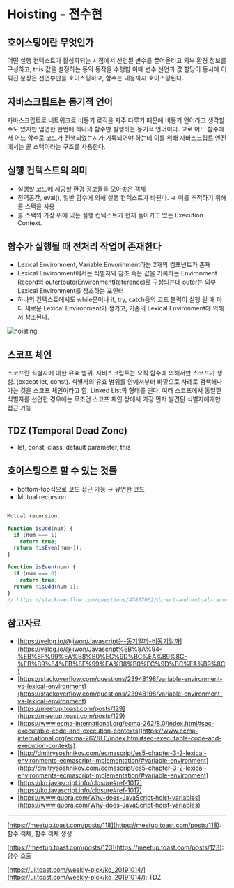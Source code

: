 # Hoisting - 전수현

## 호이스팅이란 무엇인가

어떤 실행 컨텍스트가 활성화되는 시점에서 선언된 변수를 끌어올리고 외부 환경 정보를 구성하고, this 값을 설정하는 등의 동작을 수행함 이때 변수 선언과 값 할당이 동시에 이뤄진 문장은 선언부만을 호이스팅하고, 함수는 내용까지 호이스팅된다.

## 자바스크립트는 동기적 언어

자바스크립트로 네트워크로 비동기 로직을 자주 다루기 때문에 비동기 언어라고 생각할 수도 있지만 엄연한 한번에 하나의 함수만 실행하는 동기적 언어이다. 고로 어느 함수에서 어느 함수로 코드가 진행되었는지가 기록되어야 하는데 이를 위해 자바스크립트 엔진에서는 콜 스택이라는 구조를 사용한다.

## 실행 컨텍스트의 의미

- 실행할 코드에 제공할 환경 정보들을 모아놓은 객체
- 전역공간, eval(), 일반 함수에 의해 실행 컨텍스트가 바뀐다. → 이를 추적하기 위해 콜 스택을 사용
- 콜 스택의 가장 위에 있는 실행 컨텍스트가 현재 돌아가고 있는 Execution Context.

## 함수가 실행될 때 전처리 작업이 존재한다

- Lexical Environment, Variable Envorinment라는 2개의 컴포넌트가 존재
- Lexical Environment에서는 식별자와 참조 혹은 값을 기록하는 Environment Record와 outer(outerEnvironmentReference)로 구성되는데 outer는 외부 Lexical Environment를 참조하는 포인터
- 하나의 컨텍스트에서도 while문이나 if, try, catch등의 코드 블럭이 실행 될 때 마다 새로운 Lexical Environment가 생기고, 기존의 Lexical Environment에 의해서 참조된다.

![hoisting](https://user-images.githubusercontent.com/38618187/91383656-a114ec80-e867-11ea-8a43-b546ba699f91.png)

## 스코프 체인

스코프란 식별자에 대한 유효 범위. 자바스크립트는 오직 함수에 의해서만 스코프가 생성. (except let, const). 식별자의 유효 범위를 안에서부터 바깥으로 차례로 검색해나가는 것을 스코프 체인이라고 함. Linked List의 형태를 띤다. 여러 스코프에서 동일한 식별자를 선언한 경우에는 무조건 스코프 체인 상에서 가장 먼저 발견된 식별자에게만 접근 가능

## TDZ (Temporal Dead Zone)

- let, const, class, default parameter, this

## 호이스팅으로 할 수 있는 것들

- bottom-top식으로 코드 접근 가능 → 유연한 코드
- Mutual recursion

```jsx

Mutual recursion:

function isOdd(num) {
  if (num === 1)
    return true;
  return !isEven(num-1);
}

function isEven(num) {
  if (num === 0)
    return true;
  return !isOdd(num-1);
}
// https://stackoverflow.com/questions/47807062/direct-and-mutual-recursion-in-javascript`
```

## 참고자료

- [https://velog.io/@jiwon/Javascript는-동기일까-비동기일까](https://velog.io/@jiwon/Javascript%EB%8A%94-%EB%8F%99%EA%B8%B0%EC%9D%BC%EA%B9%8C-%EB%B9%84%EB%8F%99%EA%B8%B0%EC%9D%BC%EA%B9%8C)
- [https://stackoverflow.com/questions/23948198/variable-environment-vs-lexical-environment](https://stackoverflow.com/questions/23948198/variable-environment-vs-lexical-environment)
- [https://meetup.toast.com/posts/129](https://meetup.toast.com/posts/129)
- [https://www.ecma-international.org/ecma-262/8.0/index.html#sec-executable-code-and-execution-contexts](https://www.ecma-international.org/ecma-262/8.0/index.html#sec-executable-code-and-execution-contexts)
- [http://dmitrysoshnikov.com/ecmascript/es5-chapter-3-2-lexical-environments-ecmascript-implementation/#variable-environment](http://dmitrysoshnikov.com/ecmascript/es5-chapter-3-2-lexical-environments-ecmascript-implementation/#variable-environment)
- [https://ko.javascript.info/closure#ref-1017](https://ko.javascript.info/closure#ref-1017)
- [https://www.quora.com/Why-does-JavaScript-hoist-variables](https://www.quora.com/Why-does-JavaScript-hoist-variables)

---

[https://meetup.toast.com/posts/118](https://meetup.toast.com/posts/118): 함수 객체, 함수 객체 생성

[https://meetup.toast.com/posts/123](https://meetup.toast.com/posts/123): 함수 호출

[https://ui.toast.com/weekly-pick/ko_20191014/](https://ui.toast.com/weekly-pick/ko_20191014/): TDZ

